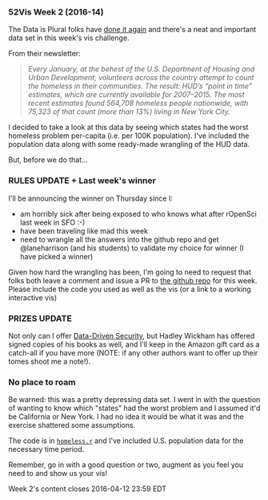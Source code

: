 ### 52Vis Week 2 (2016-14)

The Data is Plural folks have [done it again](http://tinyletter.com/data-is-plural/letters/data-is-plural-2016-04-06-edition) and there's a neat and important data set in this week's vis challenge.

From their newsletter:

>_Every January, at the behest of the U.S. Department of Housing and Urban Development, volunteers across the country attempt to count the homeless in their communities. The result: HUD’s “point in time” estimates, which are currently available for 2007–2015. The most recent estimates found 564,708 homeless people nationwide, with 75,323 of that count (more than 13%) living in New York City._

I decided to take a look at this data by seeing which states had the worst homeless problem per-capita (i.e. per 100K population). I've included the population data along with some ready-made wrangling of the HUD data.

But, before we do that&hellip;

### RULES UPDATE + Last week's winner

I'll be announcing the winner on Thursday since I:

- am horribly sick after being exposed to who knows what after rOpenSci last week in SFO :-)
- have been traveling like mad this week
- need to wrangle all the answers into the github repo and get @laneharrison (and his students) to validate my choice for winner (I have picked a winner)

Given how hard the wrangling has been, I'm going to need to request that folks both leave a comment and issue a PR to [the github repo](https://github.com/brudis-r7/2016-14) for this week. Please include the code you used as well as the vis (or a link to a working interactive vis)

### PRIZES UPDATE

Not only can I offer [Data-Driven Security](http://dds.ec/amzn), but Hadley Wickham has offered signed copies of his books as well, and I'll keep in the Amazon gift card as a catch-all if you have more (NOTE: if any other authors want to offer up their tomes shoot me a note!).

### No place to roam

Be warned: this was a pretty depressing data set. I went in with the question of wanting to know which "states" had the worst problem and I assumed it'd be California or New York. I had no idea it would be what it was and the exercise shattered some assumptions.

The code is in [`homeless.r`](homeless.r) and I've included U.S. population data for the necessary time period.

Remember, go in with a good question or two, augment as you feel you need to and show us your vis!

Week 2's content closes 2016-04-12 23:59 EDT
